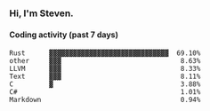 ### Hi, I'm Steven.

#### Coding activity (past 7 days)
```
Rust      ▓▓▓▓▓▓▓▓▓▓▓▓▓▓▓▓▓▓▓▓▓▓▓▓▓▓▓▓▓▓  69.10%
other     ▓▓▓                              8.63%
LLVM      ▓▓▓                              8.33%
Text      ▓▓▓                              8.11%
C         ▓                                3.88%
C#                                         1.01%
Markdown                                   0.94%
```
